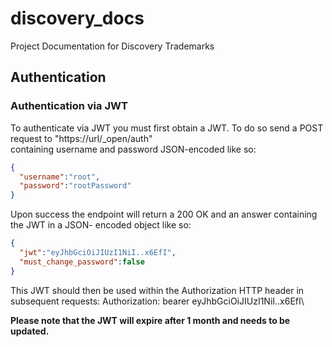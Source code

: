 # discovery_docs
Project Documentation for Discovery Trademarks

## Authentication

### Authentication via JWT
To authenticate via JWT you must first obtain a JWT. To do so send a POST request to "https://url/_open/auth"
containing username and password JSON-encoded like so:
```json
{
  "username":"root",
  "password":"rootPassword"
}
```
Upon success the endpoint will return a 200 OK and an answer containing the JWT in a JSON- encoded object like so:
```json
{
  "jwt":"eyJhbGciOiJIUzI1NiI..x6EfI",
  "must_change_password":false
}
```
This JWT should then be used within the Authorization HTTP header in subsequent requests:
Authorization: bearer eyJhbGciOiJIUzI1NiI..x6EfI\

**__Please note that the JWT will expire after 1 month and needs to be updated.__**
